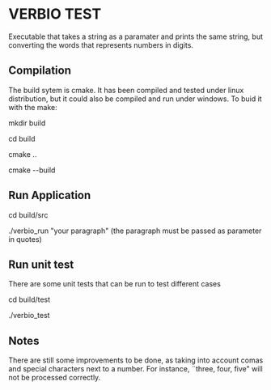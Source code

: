 # VERBIO TEST

Executable that takes a string as a paramater and prints the same string, but converting the words that represents numbers in digits.


Compilation
-------------

The build sytem is cmake. It has been compiled and tested under linux distribution, but it could also be compiled and run under windows. To buid it with the make: 

mkdir build

cd build

cmake ..

cmake --build

Run Application
-----------------

cd build/src

./verbio_run "your paragraph" (the paragraph must be passed as parameter in quotes)

Run unit test
-------------------

There are some unit tests that can be run to test different cases

cd build/test

./verbio_test

Notes
-----------------

There are still some improvements to be done, as taking into account comas and special characters next to a number. For instance, ¨three, four, five" will not be processed correctly. 
